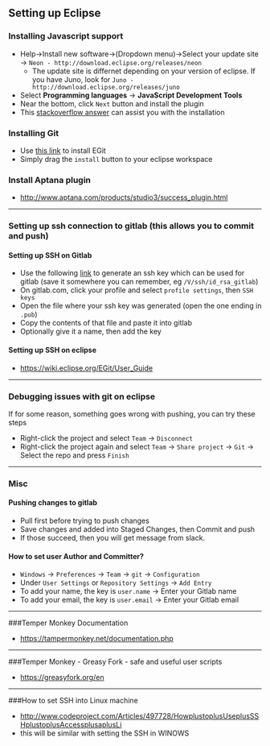 ## Setting up Eclipse


### Installing Javascript support
- Help->Install new software->(Dropdown menu)->Select your update site -> `Neon - http://download.eclipse.org/releases/neon`
	- The update site is differnet depending on your version of eclipse. If you have Juno, look for `Juno - http://download.eclipse.org/releases/juno`
- Select **Programming languages** -> **JavaScript Development Tools**
- Near the bottom, click `Next` button and install the plugin
- This [stackoverflow answer](http://stackoverflow.com/a/15772176/2089675) can assist you with the installation


### Installing Git

- Use [this link](https://marketplace.eclipse.org/content/egit-git-team-provider) to install EGit
- Simply drag the `install` button to your eclipse workspace


### Install Aptana plugin
- http://www.aptana.com/products/studio3/success_plugin.html

------------------------------------------------------------------

### Setting up ssh connection to gitlab (this allows you to commit and push)

#### Setting up SSH on Gitlab
- Use the following [link][gen ssh] to generate an ssh key which can be used for gitlab (save it somewhere you can remember, eg `/V/ssh/id_rsa_gitlab`)
- On gitlab.com, click your profile and select `profile settings`, then `SSH keys`
- Open the file where your ssh key was generated (open the one ending in `.pub`)
- Copy the contents of that file and paste it into gitlab
- Optionally give it a name, then add the key


#### Setting up SSH on eclipse
- https://wiki.eclipse.org/EGit/User_Guide


------------------------------------------------------------------

### Debugging issues with git on eclipse
If for some reason, something goes wrong with pushing, you can try these steps

- Right-click the project and select `Team` -> `Disconnect`
- Right-click the project again and select `Team` -> `Share project` -> `Git` -> Select the repo and press `Finish`

------------------------------------------------------------------
### Misc

#### Pushing changes to gitlab
- Pull first before trying to push changes
- Save changes and added into Staged Changes, then Commit and push
- If those succeed, then you will get message from slack.

#### How to set user Author and Committer?
- `Windows` -> `Preferences` -> `Team` -> `git` -> `Configuration`
- Under `User Settings` or `Repository Settings` -> `Add Entry`
- To add your name, the key is `user.name` -> Enter your Gitlab name
- To add your email, the key is `user.email` -> Enter your Gitlab email

[gen ssh]: https://help.github.com/articles/generating-a-new-ssh-key-and-adding-it-to-the-ssh-agent/

------------------------------------------------------------------
###Temper Monkey Documentation
- https://tampermonkey.net/documentation.php

------------------------------------------------------------------
###Temper Monkey - Greasy Fork - safe and useful user scripts
- https://greasyfork.org/en

------------------------------------------------------------------
###How to set SSH into Linux machine
- http://www.codeproject.com/Articles/497728/HowplustoplusUseplusSSHplustoplusAccessplusaplusLi
- this will be similar with setting the SSH in WINOWS
